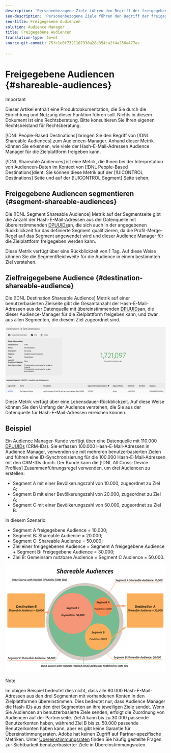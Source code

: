 ```yaml
---
description: 'Personenbezogene Ziele führen den Begriff der freigegebenen Audiencen zum Audiencen-Manager ein. Anhand dieser Metrik können Sie erkennen, wie viele der Hash-E-Mail-Adressen Audience Manager für die Zielplattform freigeben kann. '
seo-description: 'Personenbezogene Ziele führen den Begriff der freigegebenen Audiencen zum Audiencen-Manager ein. Anhand dieser Metrik können Sie erkennen, wie viele der Hash-E-Mail-Adressen Audience Manager für die Zielplattform freigeben kann. '
seo-title: Freigegebene Audiencen
solution: Audience Manager
title: Freigegebene Audiencen
translation-type: tm+mt
source-git-commit: 75fe1e0f7321107930a28e354ca2f4a256a477ac

---
```



# Freigegebene Audiencen {#shareable-audiences}

>[!IMPORTANT]
>Dieser Artikel enthält eine Produktdokumentation, die Sie durch die Einrichtung und Nutzung dieser Funktion führen soll. Nichts in diesem Dokument ist eine Rechtsberatung. Bitte konsultieren Sie Ihren eigenen Rechtsbeistand für Rechtsberatung.

[!DNL People-Based Destinations] bringen Sie den Begriff von [!DNL Shareable Audiences] zum Audiencen-Manager. Anhand dieser Metrik können Sie erkennen, wie viele der Hash-E-Mail-Adressen Audience Manager für die Zielplattform freigeben kann.

[!DNL Shareable Audiences] ist eine Metrik, die Ihnen bei der Interpretation von Audiencen-Daten im Kontext von [!DNL People-Based Destinations]dient. Sie können diese Metrik auf der [!UICONTROL Destinations] Seite und auf der [!UICONTROL Segment] Seite sehen.

## Freigegebene Audiencen segmentieren {#segment-shareable-audiences}

Die [!DNL Segment Shareable Audience] Metrik auf der Segmentseite gibt die Anzahl der Hash-E-Mail-Adressen aus der Datenquelle mit übereinstimmenden [DPUUIDs](../../reference/ids-in-aam.md)an, die sich auch in der angegebenen Rückblickzeit für das definierte Segment qualifizieren, da die Profil-Merge-Regel auf das Segment angewendet wird und dieser Audience Manager für die Zielplattform freigegeben werden kann.

Diese Metrik verfügt über eine Rückblickzeit von 1 Tag. Auf diese Weise können Sie die SegmentReichweite für die Audience in einem bestimmten Ziel verstehen.

## Zielfreigegebene Audience {#destination-shareable-audience}

Die [!DNL Destination Shareable Audience] Metrik auf einer benutzerbasierten Zielseite gibt die Gesamtanzahl der Hash-E-Mail-Adressen aus der Datenquelle mit übereinstimmenden [DPUUIDs](../../reference/ids-in-aam.md)an, die dieser Audience-Manager für die Zielplattform freigeben kann, und zwar aus allen Segmenten, die diesem Ziel zugeordnet sind.

![shareable-Audiencen](assets/dest-shareable-audiences.png)

Diese Metrik verfügt über eine Lebensdauer-Rückblickzeit. Auf diese Weise können Sie den Umfang der Audience verstehen, die Sie aus der Datenquelle für Hash-E-Mail-Adressen erreichen können.

## Beispiel 

Ein Audience Manager-Kunde verfügt über eine Datenquelle mit 110.000 [DPUUIDs](../../reference/ids-in-aam.md) (CRM-IDs). Sie erfassen 100.000 Hash-E-Mail-Adressen in Audience Manager, verwenden sie mit mehreren benutzerbasierten Zielen und führen eine ID-Synchronisierung für die 100.000 Hash-E-Mail-Adressen mit den CRM-IDs durch. Der Kunde kann die [!DNL All Cross-Device Profiles] Zusammenführungsregel verwenden, um drei Audiencen zu erstellen:

* Segment A mit einer Bevölkerungszahl von 10.000, zugeordnet zu Ziel A;
* Segment B mit einer Bevölkerungszahl von 20.000, zugeordnet zu Ziel A;
* Segment C mit einer Bevölkerungszahl von 50.000, zugeordnet zu Ziel B.

In diesem Szenario:

* Segment A freigegebene Audience = 10.000;
* Segment B: Shareable Audience = 20.000;
* Segment C: Shareable Audience = 50.000;
* Ziel einer freigegebenen Audience = Segment A freigegebene Audience + Segment B: Freigegebene Audience = 30.000;
* Ziel B: Gemeinsam nutzbare Audience = Segment C Audience = 50.000.

![shareable-Audiencen-Diagramm](assets/shareable-audiences.png)

>[!NOTE]
>
>Im obigen Beispiel bedeutet dies nicht, dass alle 80.000 Hash-E-Mail-Adressen aus den drei Segmenten mit vorhandenen Konten in den Zielplattformen übereinstimmen. Dies bedeutet nur, dass Audience Manager die Hash-IDs aus den drei Segmenten an ihre jeweiligen Ziele sendet. Wenn Sie Audiencen an benutzerbasierte Ziele senden, erfolgt die Zuordnung von Audiencen auf der Partnerseite. Ziel A kann bis zu 30.000 passende Benutzerkonten haben, während Ziel B bis zu 50.000 passende Benutzerkonten haben kann, aber es gibt keine Garantie für Übereinstimmungsraten. Adobe hat keinen Zugriff auf Partner-spezifische Metriken. Unter [Übereinstimmungsraten](../../faq/faq-people-based-destinations.md#match-rates) finden Sie häufig gestellte Fragen zur Sichtbarkeit benutzerbasierter Ziele in Übereinstimmungsraten.
